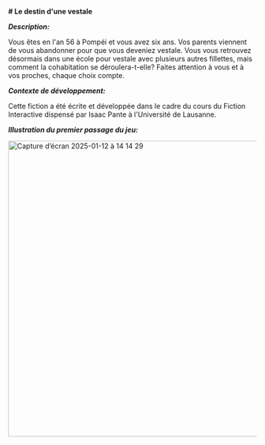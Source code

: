 **# Le destin d'une vestale**

**_Description:_**

Vous êtes en l'an 56 à Pompéi et vous avez six ans. Vos parents viennent de vous abandonner pour que vous deveniez vestale. Vous vous retrouvez désormais dans une école pour vestale avec plusieurs autres fillettes, mais comment la cohabitation se déroulera-t-elle? 
Faites attention à vous et à vos proches, chaque choix compte.

**_Contexte de développement:_**

Cette fiction a été écrite et développée dans le cadre du cours du Fiction Interactive dispensé par Isaac Pante à l'Université de Lausanne.

**_Illustration du premier passage du jeu:_**

<img width="600" alt="Capture d’écran 2025-01-12 à 14 14 29" src="https://github.com/user-attachments/assets/23197218-6e21-42d2-9fad-6c1b273a432c" />
